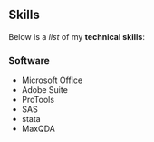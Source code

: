 ## Skills

Below is a _list_ of my **technical skills**:

### Software
- Microsoft Office
- Adobe Suite
- ProTools
- SAS
- stata
- MaxQDA
